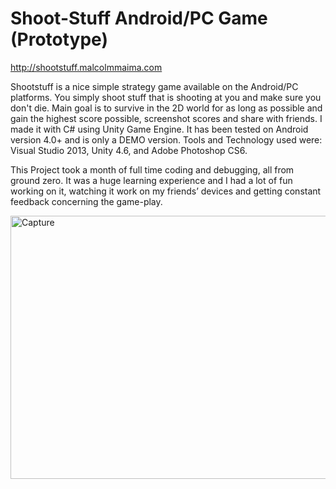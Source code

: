 # Shoot-Stuff Android/PC Game (Prototype)
 
http://shootstuff.malcolmmaima.com 

Shootstuff is a nice simple strategy game available on the Android/PC platforms. You simply shoot stuff that is
shooting at you and make sure you don't die. Main goal is to survive in the 2D world for as long as possible and 
gain the highest score possible, screenshot scores and share with friends. I made it with C# using Unity Game Engine.
It has been tested on Android version 4.0+ and is only a DEMO version. Tools and Technology used were: Visual Studio 2013,
Unity 4.6, and Adobe Photoshop CS6. 

This Project took a month of full time coding and debugging, all from ground zero. It was a huge learning experience 
and I had a lot of fun working on it, watching it work on my friends’ devices and getting constant feedback concerning
the game-play.

<p>
    <a href="http://shootstuff.malcolmmaima.com/">
    <img class=" wp-image-2403 alignleft" width="800" height="421" alt="Capture" src="http://www.malcolmmaima.com/wp-content/uploads/2015/06/Capture-1024x576.jpg"></img>

</a>
</p>
